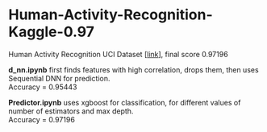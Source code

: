 # Human-Activity-Recognition-Kaggle-0.97
Human Activity Recognition UCI Dataset [[link](https://archive.ics.uci.edu/ml/machine-learning-databases/00240/UCI%20HAR%20Dataset.zip)], final score 0.97196   

**d_nn.ipynb** first finds features with high correlation, drops them, then uses Sequential DNN for prediction.   
Accuracy = 0.95443    

**Predictor.ipynb** uses xgboost for classification, for different values of number of estimators and max depth.  
Accuracy = 0.97196  
